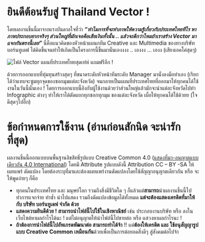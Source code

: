 # ยินดีต้อนรับสู่ Thailand Vector !

โดยผลงานชิ้นนี้มาจากแรงบันดาลใจที่ว่า  **_“ทำไมการที่จะทำภาพให้ความรู้เกี่ยวกับประเทศไทยทีไร หาภาพประกอบยากจริงๆ ส่วนใหญ่ที่มักเจอคือเสียเงินทั้งนั้น .. แล้วจะดีกว่าไหมถ้าเราสร้าง Vector มาแจกกันตรงนี้เลย”_**  นี่คือแนวคิดของหัวหน้าแผนกทีม Creative และ Multimedia ของทางบริษัท บอร์นทูเดฟ ได้คิดขึ้นจนทำให้เกิดเป็นโครงการนี้ขึ้นมานั่นเองงงง .. เองงง … เองง (เสียงเอคโค่สุดๆ)

![ไฟล์ Vector แผนที่ประเทศไทยสุดเท่ห์ แถมฟรีอีก !](https://www.borntodev.com/wp-content/uploads/2019/07/ThailandMap_borntoDev-1024x683.png)

ด้วยการออกแบบที่ทุ่มทุนสร้างสุดๆ ที่ขนาดระดับหัวหน้าทีมระดับ Manager มานั่งลงมือทำเอง (เรียกได้ว่าแทบจะซูมทุกจุดของซอกมุมแต่ละจังหวัด) จนกลายเป็นแผนที่ประเทศไทยที่ออกมาให้ทุกคนได้ใช้งานในวันนี้นั่นเอง ! โดยการออกแบบนี้อิงกับผู้ใช้งานด้วยว่าส่วนใหญ่แล้วมักจะนำแต่ละจังหวัดไปทำ Infographic ต่างๆ ทำให้เราได้ตัดแยกทุกซอกทุกมุม ของแต่ละจังหวัด เผื่อให้ทุกคนได้ใช้ด้วยย (ใจดีสุดๆไปอี๊ก)


# **ข้อกำหนดการใช้งาน (อ่านก่อนสักนิด จะน่ารักที่สุด)**

ผลงานชิ้นนี้ออกแบบบนพื้นฐานลิขสิทธิ์รูปแบบ Creative Common 4.0 ([แสดงที่มา-อนุญาตแบบเดียวกัน 4.0 International](http://creativecommons.org/licenses/by-sa/4.0/)) โดยมี Attribute รูปแบบดังนี้ Attribution CC – BY -SA ให้เผยแพร่ ดัดแปลง โดยต้องระบุที่มาและต้องเผยแพร่งานดัดแปลงโดยใช้สัญญาอนุญาตเดียวกัน หรือ จะให้พูดง่ายๆ ก็คือ

-   ทุกคนในประเทศไทย และ มนุษย์โลก รวมถึงสิ่งมีชีวิตใด ๆ ก็แล้วแต่**สามารถ**นำผลงานชิ้นนี้ไปทำการแจกจ่าย ทำซ้ำ นำไปแสดง รวมถึงดัดแปลงข้อมูลได้ทั้งหมด  **แต่จะต้องแสดงเครดิตที่มาให้กับ บริษัท บอร์นทูเดฟ จำกัด ด้วย**
-   **แสดงความยินดีด้วย ! สามารถนำไฟล์นี้ไปใช้ในเชิงพาณิชย์**  เช่น ประกอบงานบริษัท หรือ ลงในเว็บไซต์หาผลกำไรได้นะ ! แต่ไม่อนุญาตให้นำไฟล์นี้ไปขายต่อ หรือ แสวงหาผลกำไรนะ !
-   **ถ้าต้องการนำไฟล์นี้ไปอัพเกรดพัฒนาต่อ สามารถทำได้จ้า**  !! แต่**ต้องให้เครดิต และ ใช้อนุสัญญารูปแบบ Creative Common เหมือนกัน**ด้วยเพื่อเป็นการต่อยอดสิ่งดีๆ สู่สังคมต่อไปจ้า

